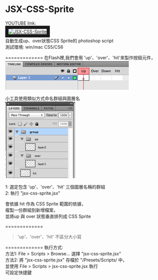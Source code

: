 # JSX-CSS-Sprite

YOUTUBE link:<br/>
<a href="http://www.youtube.com/watch?feature=player_embedded&v=8iekAv6VwWY
" target="_blank"><img src="http://img.youtube.com/vi/8iekAv6VwWY/0.jpg" 
alt="JSX-CSS-Sprite" width="360" height="240" border="10" /></a><br/>
自動生成up、over狀態CSS Sprite的 photoshop script<br/>
測試環境: win/mac  CS5/CS6<br/>

=============
在Flash裡,我們會用 'up'、'over'、'hit'來製作按鈕元件，<br/>
![alt](images/flash.png)

小工具使用類似方式命名群組與圖層名<br/>
![alt](images/photoshop.png)

1: 選定包含 'up'、'over'、'hit' 三個圖層名稱的群組<br/>
2: 執行 "jsx-css-sprite.jsx"<br/>

   會依據 hit 作為 CSS Sprite 範圍的依據，<br/>
   複製一份群組到新增檔案，<br/>
   並將up 與 over 狀態垂直排列成 CSS Sprite<br/>

=============
> 'up'、'over'、'hit' 不區分大小寫

=============
執行方式:<br/>
方法1: File > Scripts > Browse... 選擇 "jsx-css-sprite.jsx"<br/>
方法2: 將 "jsx-css-sprite.jsx" 存檔於 "/Presets/Scripts/ 中，<br/>
      並使用 File > Scripts > jsx-css-sprite.jsx 執行<br/>
      可設定快捷鍵
